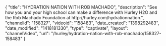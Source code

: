 {
    "title": "HYDRATION NATION WITH ROB MACHADO",
    "description": "See how you and your high school can make a difference with Hurley H2O and the Rob Machado Foundation at http:\/\/hurley.com\/hydrationnation.",
    "channelid": "158327",
    "videoid": "158483",
    "date_created": "1398292483",
    "date_modified": "1418181330",
    "type": "captivate",
    "layout": "channelVideo",
    "url": "\/hurley\/hydration-nation-with-rob-machado\/158327-158483"
}